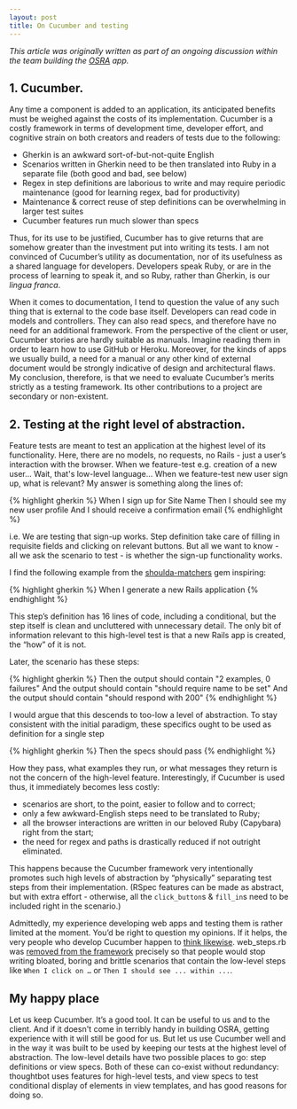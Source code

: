 ```yaml
---
layout: post
title: On Cucumber and testing
---
```


_This article was originally written as part of an ongoing discussion within the
team building the [OSRA](https://github.com/AgileVentures/osra) app._

## 1. Cucumber.

Any time a component is added to an application, its anticipated benefits must
be weighed against the costs of its implementation. Cucumber is a costly
framework in terms of development time, developer effort, and cognitive strain
on both creators and readers of tests due to the following:

<!--more-->
- Gherkin is an awkward sort-of-but-not-quite English
- Scenarios written in Gherkin need to be then translated into Ruby in a
  separate file (both good and bad, see below)
- Regex in step definitions are laborious to write and may require periodic
  maintenance (good for learning regex, bad for productivity)
- Maintenance & correct reuse of step definitions can be overwhelming in larger
  test suites
- Cucumber features run much slower than specs

Thus, for its use to be justified, Cucumber has to give returns that are
somehow greater than the investment put into writing its tests. I am not
convinced of Cucumber’s utility as documentation, nor of its usefulness as a
shared language for developers. Developers speak Ruby, or are in the process of
learning to speak it, and so Ruby, rather than Gherkin, is our _lingua franca_.

When it comes to documentation, I tend to question the value of any such thing
that is external to the code base itself. Developers can read code in models
and controllers. They can also read specs, and therefore have no need for an
additional framework. From the perspective of the client or user, Cucumber
stories are hardly suitable as manuals. Imagine reading them in order to learn
how to use GitHub or Heroku. Moreover, for the kinds of apps we usually build,
a need for a manual or any other kind of external document would be strongly
indicative of design and architectural flaws. My conclusion, therefore, is that
we need to evaluate Cucumber’s merits strictly as a testing framework. Its
other contributions to a project are secondary or non-existent.

## 2. Testing at the right level of abstraction.

Feature tests are meant to test an application at the highest level of its
functionality. Here, there are no models, no requests, no Rails - just a user’s
interaction with the browser. When we feature-test e.g. creation of a new
user... Wait, that's low-level language... When we feature-test new user sign
up, what is relevant? My answer is something along the lines of:

{% highlight gherkin %}
When I sign up for Site Name Then I should see my new
user profile And I should receive a confirmation email
{% endhighlight %}

i.e. We are testing that sign-up works. Step definition take care of filling in
requisite fields and clicking on relevant buttons.  But all we want to know -
all we ask the scenario to test - is whether the sign-up functionality works.

I find the following example from the
[shoulda-matchers](https://github.com/thoughtbot/shoulda-matchers/blob/master/features/rails_integration.feature#L4)
gem inspiring:

{% highlight gherkin %}
When I generate a new Rails application
{% endhighlight %}

This step’s definition has 16 lines of code, including a conditional, but the
step itself is clean and uncluttered with unnecessary detail. The only bit of
information relevant to this high-level test is that a new Rails app is
created, the “how” of it is not.

Later, the scenario has these steps:

{% highlight gherkin %}
Then the output should contain "2 examples, 0 failures"
And the output should contain "should require name to be set"
And the output should contain "should respond with 200"
{% endhighlight %}

I would argue that this descends to too-low a level of abstraction. To stay
consistent with the initial paradigm, these specifics ought to be used as
definition for a single step

{% highlight gherkin %}
Then the specs should pass
{% endhighlight %}

How they pass, what examples they run, or what messages they return is not the
concern of the high-level feature. Interestingly, if Cucumber is used thus, it
immediately becomes less costly:

- scenarios are short, to the point, easier to follow and to correct;
- only a few awkward-English steps need to be translated to Ruby;
- all the browser interactions are written in our beloved Ruby (Capybara) right
  from the start;
- the need for regex and paths is drastically reduced if not outright
  eliminated.

This happens because the Cucumber framework very intentionally promotes such
high levels of abstraction by “physically” separating test steps from their
implementation. (RSpec features can be made as abstract, but with extra effort - 
otherwise, all the `click_button`s & `fill_in`s need to be included right in
  the scenario.)

Admittedly, my experience developing web apps and testing them is rather
limited at the moment. You’d be right to question my opinions. If it helps, the
very people who develop Cucumber happen to [think
likewise](https://github.com/cucumber/cucumber-rails/issues/174). web_steps.rb
was [removed from the
framework](http://aslakhellesoy.com/post/11055981222/the-training-wheels-came-off)
precisely so that people would stop writing bloated, boring and brittle
scenarios that contain the low-level steps like `When I click on …` or `Then I
should see ... within ...`.

## My happy place

Let us keep Cucumber. It’s a good tool. It can be useful to us and to the
client. And if it doesn't come in terribly handy in building OSRA, getting
experience with it will still be good for us. But let us use Cucumber well and
in the way it was built to be used by keeping our tests at the highest level of
abstraction. The low-level details have two possible places to go: step
definitions or view specs. Both of these can co-exist without redundancy:
thoughtbot uses features for high-level tests, and view specs to test
conditional display of elements in view templates, and has good reasons for
doing so.
